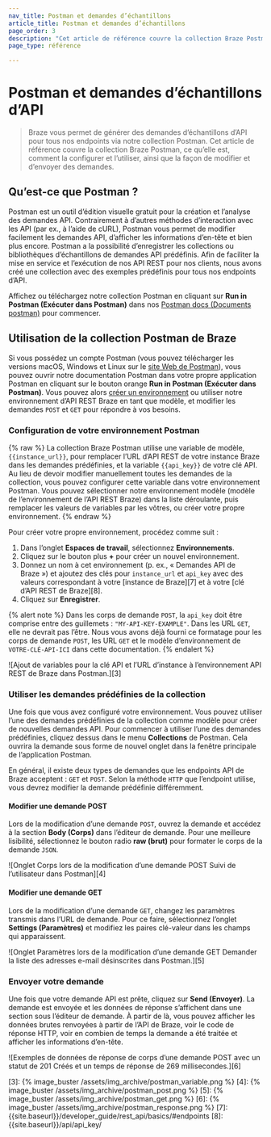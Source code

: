 ```yaml
---
nav_title: Postman et demandes d’échantillons
article_title: Postman et demandes d’échantillons
page_order: 3
description: "Cet article de référence couvre la collection Braze Postman, ce qu’elle est, comment la configurer et l’utiliser, ainsi que la façon de modifier et d’envoyer des demandes."
page_type: référence

---
```


# Postman et demandes d’échantillons d’API

> Braze vous permet de générer des demandes d’échantillons d’API pour tous nos endpoints via notre collection Postman. Cet article de référence couvre la collection Braze Postman, ce qu’elle est, comment la configurer et l’utiliser, ainsi que la façon de modifier et d’envoyer des demandes.

## Qu’est-ce que Postman ?

Postman est un outil d’édition visuelle gratuit pour la création et l’analyse des demandes API. Contrairement à d’autres méthodes d’interaction avec les API (par ex., à l’aide de cURL), Postman vous permet de modifier facilement les demandes API, d’afficher les informations d’en-tête et bien plus encore. Postman a la possibilité d’enregistrer les collections ou bibliothèques d’échantillons de demandes API prédéfinis. Afin de faciliter la mise en service et l’exécution de nos API REST pour nos clients, nous avons créé une collection avec des exemples prédéfinis pour tous nos endpoints d’API.

Affichez ou téléchargez notre collection Postman en cliquant sur **Run in Postman (Exécuter dans Postman)** dans nos [Postman docs (Documents postman)](https://documenter.getpostman.com/view/4689407/SVYrsdsG?version=latest#intro) pour commencer.

## Utilisation de la collection Postman de Braze

Si vous possédez un compte Postman (vous pouvez télécharger les versions macOS, Windows et Linux sur le [site Web de Postman][1]), vous pouvez ouvrir notre documentation Postman dans votre propre application Postman en cliquant sur le bouton orange **Run in Postman (Exécuter dans Postman)**. Vous pouvez alors [créer un environnement](#setting-up-your-postman-environment) ou utiliser notre environnement d’API REST Braze en tant que modèle, et modifier les demandes `POST` et `GET` pour répondre à vos besoins.

### Configuration de votre environnement Postman

{% raw %}
La collection Braze Postman utilise une variable de modèle, `{{instance_url}}`, pour remplacer l’URL d’API REST de votre instance Braze dans les demandes prédéfinies, et la variable `{{api_key}}` de votre clé API. Au lieu de devoir modifier manuellement toutes les demandes de la collection, vous pouvez configurer cette variable dans votre environnement Postman. Vous pouvez sélectionner notre environnement modèle (modèle de l’environnement de l’API REST Braze) dans la liste déroulante, puis remplacer les valeurs de variables par les vôtres, ou créer votre propre environnement.
{% endraw %}

Pour créer votre propre environnement, procédez comme suit :

1. Dans l’onglet **Espaces de travail**, sélectionnez **Environnements**.
2. Cliquez sur le bouton plus **+** pour créer un nouvel environnement.
3. Donnez un nom à cet environnement (p. ex., « Demandes API de Braze ») et ajoutez des clés pour `instance_url` et `api_key` avec des valeurs correspondant à votre [instance de Braze][7] et à votre [clé d’API REST de Braze][8].
4. Cliquez sur **Enregistrer**.

{% alert note %}
Dans les corps de demande `POST`, la `api_key` doit être comprise entre des guillemets : `"MY-API-KEY-EXAMPLE"`. Dans les URL `GET`, elle ne devrait pas l’être. Nous vous avons déjà fourni ce formatage pour les corps de demande `POST`, les URL `GET` et le modèle d’environnement de `VOTRE-CLÉ-API-ICI` dans cette documentation.
{% endalert %}

![Ajout de variables pour la clé API et l’URL d’instance à l’environnement API REST de Braze dans Postman.][3]

### Utiliser les demandes prédéfinies de la collection

Une fois que vous avez configuré votre environnement. Vous pouvez utiliser l’une des demandes prédéfinies de la collection comme modèle pour créer de nouvelles demandes API. Pour commencer à utiliser l’une des demandes prédéfinies, cliquez dessus dans le menu **Collections** de Postman. Cela ouvrira la demande sous forme de nouvel onglet dans la fenêtre principale de l’application Postman.

En général, il existe deux types de demandes que les endpoints API de Braze acceptent : `GET` et `POST`. Selon la méthode `HTTP` que l’endpoint utilise, vous devrez modifier la demande prédéfinie différemment.

#### Modifier une demande POST

Lors de la modification d’une demande `POST`, ouvrez la demande et accédez à la section **Body (Corps)** dans l’éditeur de demande. Pour une meilleure lisibilité, sélectionnez le bouton radio **raw (brut)** pour formater le corps de la demande `JSON`.

![Onglet Corps lors de la modification d’une demande POST Suivi de l’utilisateur dans Postman][4]

#### Modifier une demande GET

Lors de la modification d’une demande `GET`, changez les paramètres transmis dans l’URL de demande. Pour ce faire, sélectionnez l’onglet **Settings (Paramètres)** et modifiez les paires clé-valeur dans les champs qui apparaissent.

![Onglet Paramètres lors de la modification d’une demande GET Demander la liste des adresses e-mail désinscrites dans Postman.][5]

### Envoyer votre demande

Une fois que votre demande API est prête, cliquez sur **Send (Envoyer)**. La demande est envoyée et les données de réponse s’affichent dans une section sous l’éditeur de demande. À partir de là, vous pouvez afficher les données brutes renvoyées à partir de l’API de Braze, voir le code de réponse HTTP, voir en combien de temps la demande a été traitée et afficher les informations d’en-tête.

![Exemples de données de réponse de corps d’une demande POST avec un statut de 201 Créés et un temps de réponse de 269 millisecondes.][6]

[1]: https://www.getpostman.com
[3]: {% image_buster /assets/img_archive/postman_variable.png %}
[4]: {% image_buster /assets/img_archive/postman_post.png %}
[5]: {% image_buster /assets/img_archive/postman_get.png %}
[6]: {% image_buster /assets/img_archive/postman_response.png %}
[7]: {{site.baseurl}}/developer_guide/rest_api/basics/#endpoints
[8]: {{site.baseurl}}/api/api_key/
